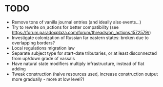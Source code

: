 # TODO

- Remove tons of vanilla journal entries (and ideally also events...)
- Try to rewrite on_actions for better compatibility (see https://forum.paradoxplaza.com/forum/threads/on_actions.1572579/)
- Investigate colonization of Russian far eastern states: broken due to overlapping borders?
- Local regulations migration law
- Separate subject type for start-date tributaries, or at least disconnected from up/down grade of vassals
- Have natural state modifiers multiply infrastructure, instead of flat adding
- Tweak construction (halve resources used, increase construction output more gradually - more at low level?)